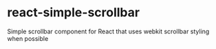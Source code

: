 # react-simple-scrollbar
Simple scrollbar component for React that uses webkit scrollbar styling when possible

